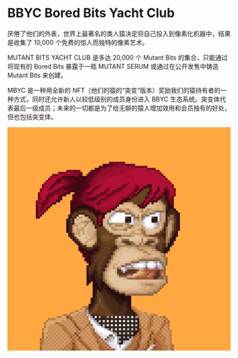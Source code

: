 # BBYC Bored Bits Yacht Club

厌倦了他们的外表，世界上最著名的类人猿决定将自己投入到像素化机器中，结果是收集了 10,000 个免费的惊人而独特的像素艺术。

MUTANT BITS YACHT CLUB 是多达 20,000 个 Mutant Bits 的集合，只能通过将现有的 Bored Bits 暴露于一瓶 MUTANT SERUM 或通过在公开发售中铸造 Mutant Bits 来创建。

MBYC 是一种用全新的 NFT（他们的猿的“突变”版本）奖励我们的猿持有者的一种方式，同时还允许新人以较低级别的成员身份进入 BBYC 生态系统。突变体代表最后一级成员；未来的一切都是为了给无聊的猿人增加效用和会员独有的好处，但也包括突变体。

![nft](unnamed.png)
